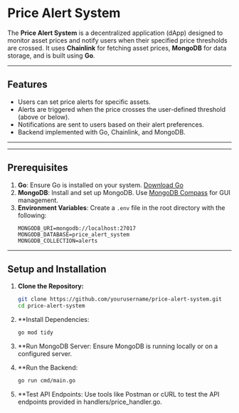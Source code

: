 # Price Alert System

The **Price Alert System** is a decentralized application (dApp) designed to monitor asset prices and notify users when their specified price thresholds are crossed. It uses **Chainlink** for fetching asset prices, **MongoDB** for data storage, and is built using **Go**.

---

## Features

- Users can set price alerts for specific assets.
- Alerts are triggered when the price crosses the user-defined threshold (above or below).
- Notifications are sent to users based on their alert preferences.
- Backend implemented with Go, Chainlink, and MongoDB.

---


---

## Prerequisites

1. **Go**: Ensure Go is installed on your system. [Download Go](https://go.dev/doc/install)
2. **MongoDB**: Install and set up MongoDB. Use [MongoDB Compass](https://www.mongodb.com/products/compass) for GUI management.
3. **Environment Variables**: Create a `.env` file in the root directory with the following:
    ```env
    MONGODB_URI=mongodb://localhost:27017
    MONGODB_DATABASE=price_alert_system
    MONGODB_COLLECTION=alerts
    ```

---

## Setup and Installation

1. **Clone the Repository:**
   ```bash
   git clone https://github.com/yourusername/price-alert-system.git
   cd price-alert-system
    ```
2. **Install Dependencies:
    ```bash
    go mod tidy
    ```

3. **Run MongoDB Server: Ensure MongoDB is running locally or on a configured server.

4. **Run the Backend:
    ```bash
    go run cmd/main.go
    ```

5. **Test API Endpoints: Use tools like Postman or cURL to test the API endpoints provided in handlers/price_handler.go.

